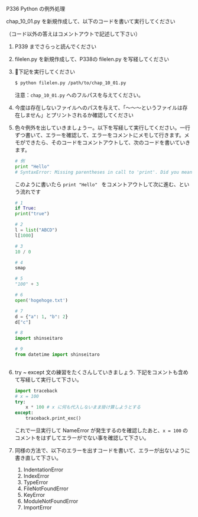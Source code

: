 P336 Python の例外処理

chap_10_01.py を新規作成して、以下のコードを書いて実行してください

（コード以外の答えはコメントアウトで記述して下さい）

1. P339 までさらっと読んでください
1. filelen.py を新規作成して、P338の filelen.py を写経してください
1. 下記を実行してください
    ```bash
    $ python filelen.py /path/to/chap_10_01.py  
    ```
    注意：`chap_10_01.py` へのフルパスを与えてください。
1. 今度は存在しないファイルへのパスを与えて、「〜〜〜というファイルは存在しません」とプリントされるか確認してください
1. 色々例外を出していきましょうー。以下を写経して実行してください。一行ずつ書いて、エラーを確認して、エラーをコメントにメモして行きます。メモができたら、そのコードをコメントアウトして、次のコードを書いていきます。
    ```python 
    # 例
    print "Hello" 
    # SyntaxError: Missing parentheses in call to 'print'. Did you mean print("Hello")?
    ```
    このように書いたら `print "Hello" ` をコメントアウトして次に進む、という流れです

    ```python 
    # 1
    if True:
    print("true")

    # 2 
    l = list("ABCD")
    l[1000]

    # 3 
    10 / 0 

    # 4
    smap 

    # 5 
    "100" + 3 

    # 6 
    open('hogehoge.txt')
    
    # 7 
    d = {"a": 1, "b": 2}
    d["c"]

    # 8 
    import shinseitaro
    
    # 9 
    from datetime import shinseitaro
       
    ```
1. try ~ except 文の練習をたくさんしていきましょう. 下記をコメントも含めて写経して実行して下さい。
    ```python
    import traceback
    # x = 100 
    try:
        x * 100 # x に何も代入しないまま掛け算しようとする
    except:
        traceback.print_exc()

    ```
    これで一旦実行して NameError が発生するのを確認したあと、`x = 100` のコメントをはずしてエラーがでない事を確認して下さい。
1. 同様の方法で、以下のエラーを出すコードを書いて、エラーが出ないように書き直して下さい。
    1. IndentationError
    1. IndexError
    1. TypeError
    1. FileNotFoundError
    1. KeyError
    1. ModuleNotFoundError
    1. ImportError

    